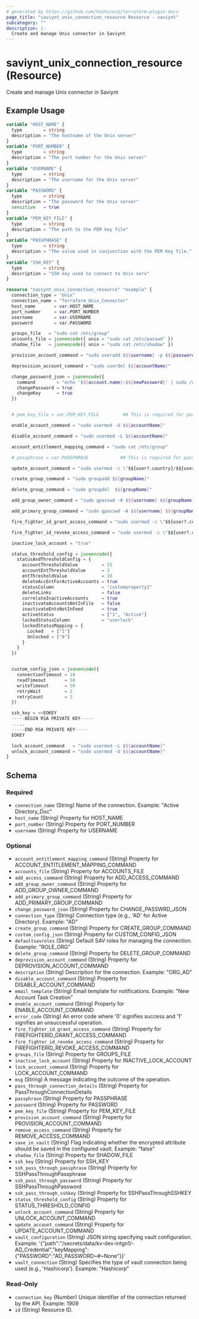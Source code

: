 ```yaml
---
# generated by https://github.com/hashicorp/terraform-plugin-docs
page_title: "saviynt_unix_connection_resource Resource - saviynt"
subcategory: ""
description: |-
  Create and manage Unix connector in Saviynt
---
```


# saviynt_unix_connection_resource (Resource)

Create and manage Unix connector in Saviynt

## Example Usage

```terraform
variable "HOST_NAME" {
  type        = string
  description = "The hostname of the Unix server"
}
variable "PORT_NUMBER" {
  type        = string
  description = "The port number for the Unix server"
}
variable "USERNAME" {
  type        = string
  description = "The username for the Unix server"
}
variable "PASSWORD" {
  type        = string
  description = "The password for the Unix server"
  sensitive   = true
}
variable "PEM_KEY_FILE" {
  type        = string
  description = "The path to the PEM key file"
}
variable "PASSPHRASE" {
  type        = string
  description = "The value used in conjunction with the PEM Key file."
}
variable "SSH_KEY" {
  type        = string
  description = "SSH key used to connect to Unix serv"
}

resource "saviynt_unix_connection_resource" "example" {
  connection_type = "Unix"
  connection_name = "Terraform_Unix_Connector"
  host_name       = var.HOST_NAME
  port_number     = var.PORT_NUMBER
  username        = var.USERNAME
  password        = var.PASSWORD

  groups_file   = "sudo cat /etc/group"
  accounts_file = jsonencode({ unix = "sudo cat /etc/passwd" })
  shadow_file   = jsonencode({ unix = "sudo cat /etc/shadow" })

  provision_account_command = "sudo useradd $${username} -p $${password} -c \"$${user?.country}/$${user?.employeeType}/$${user?.employeeid}/$${user?.lastname}.$${user?.firstname}/$${user?.email}\" -g users"

  deprovision_account_command = "sudo userdel $${accountName}"

  change_password_json = jsonencode({
    command        = "echo '$${account.name}:$${newPassword}' | sudo /usr/sbin/chpasswd"
    changePassword = true
    changeKey      = true
  })


  # pem_key_file = var.PEM_KEY_FILE         ## This is required for passwordless authetication

  enable_account_command = "sudo usermod -U $${accountName}"

  disable_account_command = "sudo usermod -L $${accountName}"

  account_entitlement_mapping_command = "sudo cat /etc/group"

  # passphrase = var.PASSPHRASE            ## This is required for passwordless authetication

  update_account_command = "sudo usermod -c \"$${user?.country}/$${user?.employeeType}/$${user?.employeeid}/$${user?.lastname}.$${user?.firstname}/$${user?.email}\" $${username}"

  create_group_command = "sudo groupadd $${groupName}"

  delete_group_command = "sudo groupdel  $${groupName}"

  add_group_owner_command = "sudo gpasswd -A $${username} $${groupName}"

  add_primary_group_command = "sudo gpasswd -A $${username} $${groupName}"

  fire_fighter_id_grant_access_command = "sudo usermod -c \"$${user?.country}/$${user?.lastname}.$${user?.firstname}/$${user?.email}\" $${username}"

  fire_fighter_id_revoke_access_command = "sudo usermod -c \"$${user?.country}/$${user?.firstname}\" $${username}"

  inactive_lock_account = "true"

  status_threshold_config = jsonencode({
    statusAndThresholdConfig = {
      accountThresholdValue         = 25
      accountEntThresholdValue      = 3
      entThresholdValue             = 10
      deleteAccEntForActiveAccounts = true
      statusColumn                  = "customproperty1"
      deleteLinks                   = false
      correlateInactiveAccounts     = true
      inactivateAccountsNotInFile   = false
      inactivateEntsNotInFeed       = true
      activeStatus                  = ["1", "Active"]
      lockedStatusColumn            = "userlock"
      lockedStatusMapping = {
        Locked   = ["1"]
        Unlocked = ["0"]
      }
    }
  })


  custom_config_json = jsonencode({
    connectionTimeout = 10
    readTimeout       = 50
    writeTimeout      = 50
    retryWait         = 2
    retryCount        = 3
  })

  ssh_key = <<EOKEY
  -----BEGIN RSA PRIVATE KEY-----
  .....
  -----END RSA PRIVATE KEY-----
  EOKEY

  lock_account_command   = "sudo usermod -L $${accountName}"
  unlock_account_command = "sudo usermod -U $${accountName}"
}
```

<!-- schema generated by tfplugindocs -->
## Schema

### Required

- `connection_name` (String) Name of the connection. Example: "Active Directory_Doc"
- `host_name` (String) Property for HOST_NAME
- `port_number` (String) Property for PORT_NUMBER
- `username` (String) Property for USERNAME

### Optional

- `account_entitlement_mapping_command` (String) Property for ACCOUNT_ENTITLEMENT_MAPPING_COMMAND
- `accounts_file` (String) Property for ACCOUNTS_FILE
- `add_access_command` (String) Property for ADD_ACCESS_COMMAND
- `add_group_owner_command` (String) Property for ADD_GROUP_OWNER_COMMAND
- `add_primary_group_command` (String) Property for ADD_PRIMARY_GROUP_COMMAND
- `change_password_json` (String) Property for CHANGE_PASSWRD_JSON
- `connection_type` (String) Connection type (e.g., 'AD' for Active Directory). Example: "AD"
- `create_group_command` (String) Property for CREATE_GROUP_COMMAND
- `custom_config_json` (String) Property for CUSTOM_CONFIG_JSON
- `defaultsavroles` (String) Default SAV roles for managing the connection. Example: "ROLE_ORG"
- `delete_group_command` (String) Property for DELETE_GROUP_COMMAND
- `deprovision_account_command` (String) Property for DEPROVISION_ACCOUNT_COMMAND
- `description` (String) Description for the connection. Example: "ORG_AD"
- `disable_account_command` (String) Property for DISABLE_ACCOUNT_COMMAND
- `email_template` (String) Email template for notifications. Example: "New Account Task Creation"
- `enable_account_command` (String) Property for ENABLE_ACCOUNT_COMMAND
- `error_code` (String) An error code where '0' signifies success and '1' signifies an unsuccessful operation.
- `fire_fighter_id_grant_access_command` (String) Property for FIREFIGHTERID_GRANT_ACCESS_COMMAND
- `fire_fighter_id_revoke_access_command` (String) Property for FIREFIGHTERID_REVOKE_ACCESS_COMMAND
- `groups_file` (String) Property for GROUPS_FILE
- `inactive_lock_account` (String) Property for INACTIVE_LOCK_ACCOUNT
- `lock_account_command` (String) Property for LOCK_ACCOUNT_COMMAND
- `msg` (String) A message indicating the outcome of the operation.
- `pass_through_connection_details` (String) Property for PassThroughConnectionDetails
- `passphrase` (String) Property for PASSPHRASE
- `password` (String) Property for PASSWORD
- `pem_key_file` (String) Property for PEM_KEY_FILE
- `provision_account_command` (String) Property for PROVISION_ACCOUNT_COMMAND
- `remove_access_command` (String) Property for REMOVE_ACCESS_COMMAND
- `save_in_vault` (String) Flag indicating whether the encrypted attribute should be saved in the configured vault. Example: "false"
- `shadow_file` (String) Property for SHADOW_FILE
- `ssh_key` (String) Property for SSH_KEY
- `ssh_pass_through_passphrase` (String) Property for SSHPassThroughPassphrase
- `ssh_pass_through_password` (String) Property for SSHPassThroughPassword
- `ssh_pass_through_sshkey` (String) Property for SSHPassThroughSSHKEY
- `status_threshold_config` (String) Property for STATUS_THRESHOLD_CONFIG
- `unlock_account_command` (String) Property for UNLOCK_ACCOUNT_COMMAND
- `update_account_command` (String) Property for UPDATE_ACCOUNT_COMMAND
- `vault_configuration` (String) JSON string specifying vault configuration. Example: '{"path":"/secrets/data/kv-dev-intgn1/-AD_Credential","keyMapping":{"PASSWORD":"AD_PASSWORD~#~None"}}'
- `vault_connection` (String) Specifies the type of vault connection being used (e.g., 'Hashicorp'). Example: "Hashicorp"

### Read-Only

- `connection_key` (Number) Unique identifier of the connection returned by the API. Example: 1909
- `id` (String) Resource ID.

